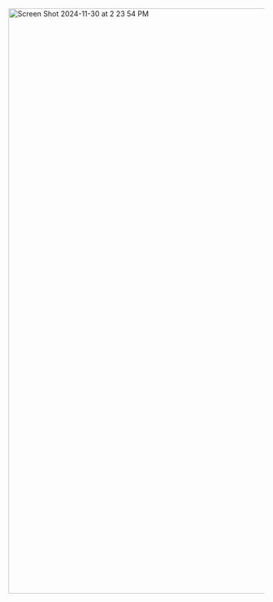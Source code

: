 <img width="1151" alt="Screen Shot 2024-11-30 at 2 23 54 PM" src="https://github.com/user-attachments/assets/3e099ca6-e124-453c-b1ac-ea976dc1978a">
